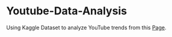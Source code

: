 # Youtube-Data-Analysis
Using Kaggle Dataset to analyze YouTube trends from this [Page](https://www.kaggle.com/datasets/datasnaek/youtube-new?select=CAvideos.csv).




